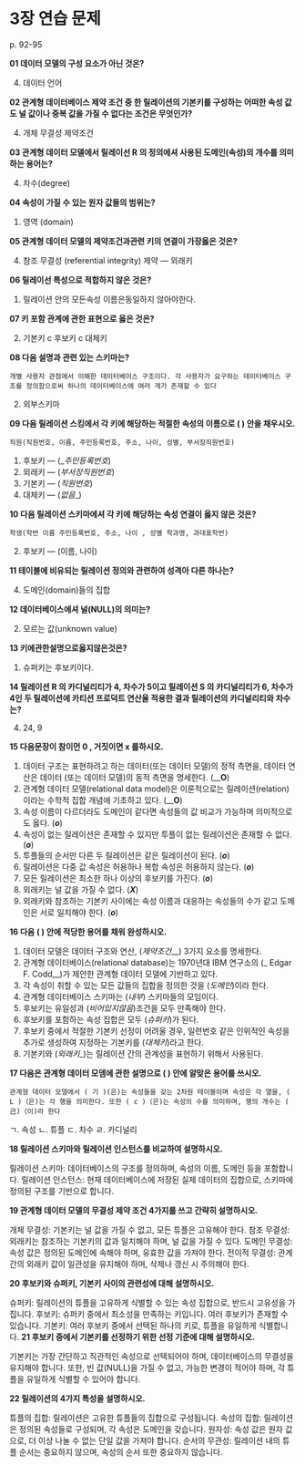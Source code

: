 # 3장 연습 문제

p. 92-95

**01 데이터 모델의 구성 요소가 아닌 것온?**

4. 데이터 언어

**02 관계형 데이터베이스 제약 조건 중 한 릴레이션의 기본키를 구성하는 어떠한 속성 값도 널 값이나 중복 값을 가질 수 없다는 조건은 무엇인가?**

4. 개체 무결성 제약조건

**03 관계형 데이터 모델에서 릴레이선 R 의 정의에셔 사용된 도메인(속성)의 개수를 의미하는 용어는?**

4. 차수(degree)

**04 속성이 가질 수 있는 원자 값들의 범위는?**

1. 영역 (domain)

**05 관계형 데이터 모델의 제약조건과관련 키의 연결이 가장옳은 것은?**

4. 참조 무결성 (referential integrity) 제약 — 외래키

**06 릴레이선 특성으로 적합하지 않은 것은?**

1. 릴레이션 안의 모든속성 이름은동일하지 않아야한다.

**07 키 포함 관계에 관한 표현으로 옳은 것은?**

2. 기본키 c 후보키 c 대체키


**08 다음 설명과 관련 있는 스키마는?**

`개별 사용자 관점에서 이해한 데이터베이스 구조이다. 각 사용자가 요구하는 데이터베이스 구조를 정의함으로써 하나의 데이터베이스에 여러 개가 존재할 수 있다`

2. 외부스키마

**09 다음 릴레이션 스킹에서 각 키에 해당하는 적절한 속성의 이름으로 ( ) 안을 채우시오.**

`직원(직원번호, 이름, 주민등록번호, 주소, 나이, 성별, 부서장직원번호)`

1. 후보키 — (__주민등록번호_)
2. 외래키 — (_부서장직원번호_)
3. 기본키 — (_직원번호_)
4. 대체키 — (_없음__)

**10 다음 릴레이션 스키마에셔 각 키에 해당하는 속성 연결이 옳지 않은 것은?**

`학생(학번 이름 주민등록번호, 주소, 나이 , 성별 학과명, 과대표학번)`

2. 후보키 — (이름, 나이)


**11 테이블에 비유되는 릴레이션 정의와 관련하여 성격아 다른 하나는?**

4. 도메인(domain)들의 집합

**12 데이터베이스에셔 널(NULL)의 의미는?**

2. 모르는 값(unknown value)


**13 키에관한설명으로옳지않은것은?**

1. 슈퍼키는 후보키이다.

**14 릴레이션 R 의 카디널리티가 4, 차수가 5이고 릴레이션 S 의 카디널리티가 6, 차수가 4인 두 릴레이션에 카티션 프로덕트 연산율 적용한 결과 릴레이션의 카디널리티와 차수는?**

4. 24, 9

**15 다음문장이 참이먼 0 , 거짓이면 x 를하시오.**

1. 데이터 구조는 표현하려고 하는 데이터(또는 데이터 모델)의 정적 측면을, 데이터 연산은 데이터 (또는 데이터 모델)의 동적 측면을 명세한다. (____O__)
2. 관계형 데이터 모델(relational data model)은 이론적으로는 릴레이션(relation) 이라는 수학적 집합 개념에 기초하고 있다. (____O__)
3. 속성 이름이 다르더라도 도메인이 같다면 속성들의 값 비교가 가능하며 의미적으로도 옳다. (___o___)
4. 속성이 없는 릴레이션은 존재할 수 있지만 투플이 없는 릴레이션은 존재할 수 없다. (___o___)
5. 투플들의 순서만 다른 두 릴레이션은 같은 릴레이션이 된다. (___o___)
6. 릴레이션은 다중 값 속성은 허용하나 복합 속성은 허용하지 않는다. (___o___)
7. 모든 릴레이션은 최소한 하나 이상의 후보키를 가진다. (___o___)
8. 외래키는 널 값을 가질 수 없다. (___X___)
9. 외래키와 참조하는 기본키 사이에는 속성 이름과 대응하는 속성들의 수가 같고 도메인은 서로 일치해야 한다. (___o___)

**16 다음 ( ) 안에 적당한 용어를 채워 완성하시오.**

1. 데이터 모델은 데이터 구조와 연산, (_제약조건___) 3가지 요소를 명세한다.
2. 관계형 데이터베이스(relational database)는 1970년대 IBM 연구소의 (_ Edgar F. Codd__)가 제안한 관계형 데이터 모델에 기반하고 있다.
3. 각 속성이 취할 수 있는 모든 값들의 집합을 정의한 것을 (_도메인_)이라 한다.
4. 관계형 데이터베이스 스키마는 (_내부_) 스키마들의 모임이다.
5. 후보키는 유일성과 (_비어있지않음_)조건을 모두 만족해야 한다.
6. 후보키를 포함하는 속성 집합은 모두 (_슈퍼키_)가 된다.
7. 후보키 중에서 적절한 기본키 선정이 어려울 경우, 일련번호 같은 인위적인 속성을 추가로 생성하여 지정하는 기본키를 (_대체키_)라고 한다.
8. 기본키와 (_외래키__)는 릴레이션 간의 관계성을 표현하기 위해서 사용된다.

**17 다음은 관계형 데이터 모뎀에 관한 설명으로 ( ) 안에 알맞은 용어를 쓰시오.**

`관계형 데이터 모델에서 ( 기 )(은)는 속성들을 갖는 2차원 테이블이며 속성은 각 열을, ( L )（은)는 각 행을 의미한다. 또한 ( c )（은)는 속성의 수를 의미하며, 행의 개수는 ( 己)（이)라 한다`

ㄱ. 속성
ㄴ. 튜플
ㄷ. 차수
ㄹ. 카디널리

**18 릴레이션 스키마와 릴레이션 인스턴스를 비교하여 설명하시오.**

릴레이션 스키마: 데이터베이스의 구조를 정의하며, 속성의 이름, 도메인 등을 포함합니다.
릴레이션 인스턴스: 현재 데이터베이스에 저장된 실제 데이터의 집합으로, 스키마에 정의된 구조를 기반으로 합니다.

**19 관계형 데이터 모델의 무결성 제약 조건 4가지를 쓰고 간략히 설명하시오.**

개체 무결성: 기본키는 널 값을 가질 수 없고, 모든 튜플은 고유해야 한다.
참조 무결성: 외래키는 참조하는 기본키의 값과 일치해야 하며, 널 값을 가질 수 있다.
도메인 무결성: 속성 값은 정의된 도메인에 속해야 하며, 유효한 값을 가져야 한다.
전이적 무결성: 관계 간의 외래키 값이 일관성을 유지해야 하며, 삭제나 갱신 시 주의해야 한다.

**20 후보키와 슈퍼키, 기본키 사이의 관련성에 대해 설명하시오.**

슈퍼키: 릴레이션의 튜플을 고유하게 식별할 수 있는 속성 집합으로, 반드시 고유성을 가집니다.
후보키: 슈퍼키 중에서 최소성을 만족하는 키입니다. 여러 후보키가 존재할 수 있습니다.
기본키: 여러 후보키 중에서 선택된 하나의 키로, 튜플을 유일하게 식별합니다.
**21 후보키 중에서 기본키를 선정하기 위한 선정 기준에 대해 설명하시오.**

기본키는 가장 간단하고 직관적인 속성으로 선택되어야 하며, 데이터베이스의 무결성을 유지해야 합니다. 
또한, 빈 값(NULL)을 가질 수 없고, 가능한 변경이 적어야 하며, 각 튜플을 유일하게 식별할 수 있어야 합니다.

**22 릴레이션의 4가지 특성을 설명하시오.**

튜플의 집합: 릴레이션은 고유한 튜플들의 집합으로 구성됩니다.
속성의 집합: 릴레이션은 정의된 속성들로 구성되며, 각 속성은 도메인을 갖습니다.
원자성: 속성 값은 원자 값으로, 더 이상 나눌 수 없는 단일 값을 가져야 합니다.
순서의 무관성: 릴레이션 내의 튜플 순서는 중요하지 않으며, 속성의 순서 또한 중요하지 않습니다.








































